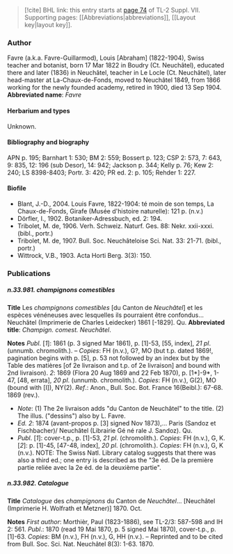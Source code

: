 > [!cite] BHL link: this entry starts at [page 74](https://www.biodiversitylibrary.org/page/33259578) of TL-2 Suppl. VII.
> Supporting pages: [[Abbreviations|abbreviations]], [[Layout key|layout key]].

### Author

Favre (a.k.a. Favre-Guillarmod), Louis \[Abraham\] (1822-1904), Swiss teacher and botanist, born 17 Mar 1822 in Boudry (Ct. Neuchâtel), educated there and later (1836) in Neuchâtel, teacher in Le Locle (Ct. Neuchâtel), later head-master at La-Chaux-de-Fonds, moved to Neuchâtel 1849, from 1866 working for the newly founded academy, retired in 1900, died 13 Sep 1904. 
**Abbreviated name**: *Favre*

#### Herbarium and types

Unknown.

#### Bibliography and biography

APN p. 195; Barnhart 1: 530; BM 2: 559; Bossert p. 123; CSP 2: 573, 7: 643, 9: 835, 12: 196 (sub Desor), 14: 942; Jackson p. 344; Kelly p. 76; Kew 2: 240; LS 8398-8403; Portr. 3: 420; PR ed. 2: p. 105; Rehder 1: 227.

#### Biofile

- Blant, J.-D., 2004. Louis Favre, 1822-1904: té moin de son temps, La Chaux-de-Fonds, Girafe (Musée d'histoire naturelle): 121 p. (n.v.)
- Dörfler, I., 1902. Botaniker-Adressbuch, ed. 2: 194.
- Tribolet, M. de, 1906. Verh. Schweiz. Naturf. Ges. 88: Nekr. xxii-xxxi. (bibl., portr.)
- Tribolet, M. de, 1907. Bull. Soc. Neuchâteloise Sci. Nat. 33: 21-71. (bibl., portr.)
- Wittrock, V.B., 1903. Acta Horti Berg. 3(3): 150.

### Publications

##### n.33.981. champignons comestibles

**Title**
Les *champignons comestibles* \[du Canton de *Neuchâtel*\] et les espèces vénéneuses avec lesquelles ils pourraient être confondus... Neuchâtel (Imprimerie de Charles Leidecker) 1861 \[-1829\]. Qu.
**Abbreviated title**: *Champign. comest. Neuchâtel*.

**Notes**
*Publ*. \[*1*\]: 1861 (p. 3 signed Mar 1861), p. \[1\]-53, \[55, index\], *21 pl*. (unnumb. chromolith.). – *Copies*: FH (n.v.), G?, MO (but t.p. dated 1869!, pagination begins with p. \[5\], p. 53 not followed by an index but by the Table des matières \[of 2e livraison and t.p. of 2e livraison\] and bound with 2nd livraison).
*2*: 1869 (Flora 20 Aug 1869 and 22 Feb 1870), p. \[1\*\]-9\*, 1-47, \[48, errata\], *20 pl*. (unnumb. chromolith.). *Copies*: FH (n.v.), G(2), MO (bound with \[I\]), NY(2).
*Ref*.: Anon., Bull. Soc. Bot. France 16(Beibl.): 67-68. 1869 (rev.).
- *Note*: (1) The 2e livraison adds "du Canton de Neuchâtel" to the title. (2) The illus. ("dessins") also by L. Favre.
- *Ed. 2*: 1874 (avant-propos p. \[3\] signed Nov 1873),... Paris (Sandoz et Fischbacher)/ Neuchâtel (Librairie Gé né rale J. Sandoz). Qu.
- *Publ*. \[*1*\]: cover-t.p., p. \[1\]-53, *21 pl*. (chromolith.). *Copies*: FH (n.v.), G, K. \[*2*\]: p. \[1\]-45, \[47-48, index\], *20 pl*. (chromolith.). *Copies*: FH (n.v.), G, K (n.v.). NOTE: The Swiss Natl. Library catalog suggests that there was also a third ed.; one entry is described as the "3e éd. De la première partie reliée avec la 2e éd. de la deuxième partie".

##### n.33.982. Catalogue

**Title**
*Catalogue* des *champignons* du Canton de *Neuchâtel*... \[Neuchâtel (Imprimerie H. Wolfrath et Metzner)\] 1870. Oct.

**Notes**
*First author*: Morthièr, Paul (1823-1886), see TL-2/3: 587-598 and IH 2: 561.
*Publ*.: 1870 (read 19 Mai 1870, p. 5 signed Mai 1870), cover-t.p., p. \[1\]-63. *Copies*: BM (n.v.), FH (n.v.), G, HH (n.v.). – Reprinted and to be cited from Bull. Soc. Sci. Nat. Neuchâtel 8(3): 1-63. 1870.

